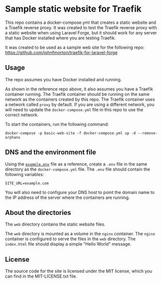 # Sample static website for Traefik

This repo contains a docker-compose.yml that creates a static website and a Traefik reverse proxy. It was created to test the Traefik reverse proxy with a static website when using Laravel Forge, but it should work for any server that has Docker installed where you are testing Traefik.

It was created to be used as a sample web site for the following repo: https://github.com/johnfmorton/traefik-for-laravel-forge


## Usage

The repo assumes you have Docker installed and running.

As shown in the reference repo above, it also assumes you have a Traefik container running. The Traefik container should be running on the same network as the containers created by this repo. The Traefik container uses a network called `proxy` by default. If you are using a different network, you will need to update the `docker-compose.yml` file in this repo to use the correct network.

To start the containers, run the following command:

```
docker-compose -p basic-web-site -f docker-compose.yml up -d --remove-orphans
```

## DNS and the environment file

Using the [`example.env`](/example.env) file as a reference, create a `.env` file in the same directory as the `docker-compose.yml` file. The `.env` file should contain the following variables:

```
SITE_URL=example.com
```

You will also need to configure your DNS host to point the domain name to the IP address of the server where the containers are running.

## About the directories

The `web` directory contains the static website files.

The `web` directory is mounted as a volume in the `nginx` container. The `nginx` container is configured to serve the files in the `web` directory. The `index.html` file should display a simple "Hello World" message.

## License

The source code for the site is licensed under the MIT license, which you can find in
the MIT-LICENSE.txt file.
